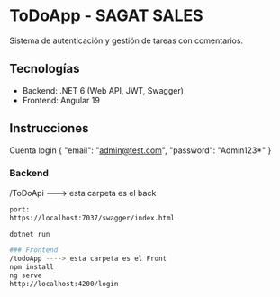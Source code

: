 # ToDoApp - SAGAT SALES

Sistema de autenticación y gestión de tareas con comentarios.

## Tecnologías

- Backend: .NET 6 (Web API, JWT, Swagger)
- Frontend: Angular 19

## Instrucciones
Cuenta login
{
  "email": "admin@test.com",
  "password": "Admin123*"
}


### Backend
/ToDoApi ---> esta carpeta es el back
```bash
port:
https://localhost:7037/swagger/index.html

dotnet run

### Frontend
/todoApp ----> esta carpeta es el Front
npm install
ng serve
http://localhost:4200/login


